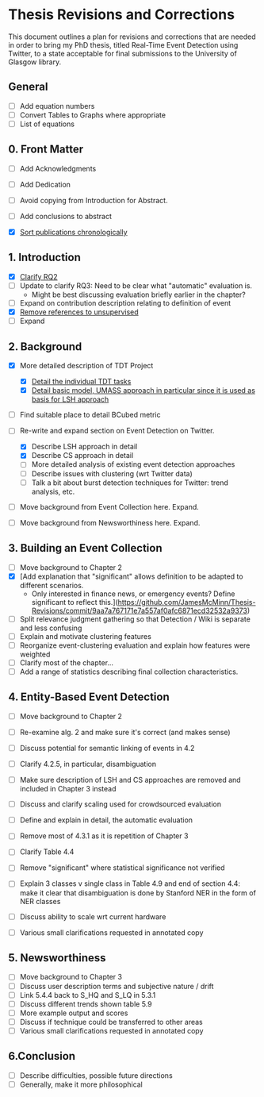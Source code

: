 # Thesis Revisions and Corrections

This document outlines a plan for revisions and corrections that are needed in order to bring my PhD thesis, titled Real-Time Event Detection using Twitter, to a state acceptable for final submissions to the University of Glasgow library.

## General
- [ ] Add equation numbers
- [ ] Convert Tables to Graphs where appropriate
- [ ] List of equations

## 0. Front Matter
- [ ] Add Acknowledgments
- [ ] Add Dedication
- [ ] Avoid copying from Introduction for Abstract.
- [ ] Add conclusions to abstract
- [X] [Sort publications chronologically](https://github.com/JamesMcMinn/Thesis-Revisions/commit/86dd56d1416622f636946cfc42a91152f44533f7)


## 1. Introduction
- [X] [Clarify RQ2](https://github.com/JamesMcMinn/Thesis-Revisions/commit/1a71367f5092d7747f35deed64964f25f71b790e)
- [ ] Update to clarify RQ3: Need to be clear what "automatic" evaluation is.
	- Might be best discussing evaluation briefly earlier in the chapter?
- [ ] Expand on contribution description relating to definition of event
- [X] [Remove references to unsupervised](https://github.com/JamesMcMinn/Thesis-Revisions/commit/92b213136746bf2c4b527fad22b7870af5201afb)
- [ ] Expand

## 2. Background
- [X] More detailed description of TDT Project
  - [X] [Detail the individual TDT tasks](https://github.com/JamesMcMinn/Thesis-Revisions/commit/ce5358332ff8c0d1b76125abdb85d0cd9ab6cf32)
  - [X] [Detail basic model, UMASS approach in particular since it is used as basis for LSH approach](https://github.com/JamesMcMinn/Thesis-Revisions/commit/e7b6504878dce517a723f25b9c3d984391803c8e)
- [ ] Find suitable place to detail BCubed metric
- [ ] Re-write and expand section on Event Detection on Twitter.
  - [X] Describe LSH approach in detail
  - [X] Describe CS approach in detail
  - [ ] More detailed analysis of existing event detection approaches
  - [ ] Describe issues with clustering (wrt Twitter data)
  - [ ] Talk a bit about burst detection techniques for Twitter: trend analysis, etc.
- [ ] Move background from Event Collection here. Expand.
- [ ] Move background from Newsworthiness here. Expand.


## 3. Building an Event Collection
- [ ] Move background to Chapter 2
- [X] [Add explanation that "significant" allows definition to be adapted to different scenarios.
  - Only interested in finance news, or emergency events? Define significant to reflect this.](https://github.com/JamesMcMinn/Thesis-Revisions/commit/9aa7a767171e7a557af0afc6871ecd32532a9373)
- [ ] Split relevance judgment gathering so that Detection / Wiki is separate and less confusing
- [ ] Explain and motivate clustering features
- [ ] Reorganize event-clustering evaluation and explain how features were weighted
- [ ] Clarify most of the chapter...
- [ ] Add a range of statistics describing final collection characteristics.

## 4. Entity-Based Event Detection
- [ ] Move background to Chapter 2
- [ ] Re-examine alg. 2 and make sure it's correct (and makes sense)
- [ ] Discuss potential for semantic linking of events in 4.2
- [ ] Clarify 4.2.5, in particular, disambiguation
- [ ] Make sure description of LSH and CS approaches are removed and included in Chapter 3 instead
- [ ] Discuss and clarify scaling used for crowdsourced evaluation
- [ ] Define and explain in detail, the automatic evaluation
- [ ] Remove most of 4.3.1 as it is repetition of Chapter 3
- [ ] Clarify Table 4.4
- [ ] Remove "significant" where statistical significance not verified
- [ ] Explain 3 classes v single class in Table 4.9 and end of section 4.4: make it clear that disambiguation is done by Stanford NER in the form of NER classes
- [ ] Discuss ability to scale wrt current hardware
- [ ] Various small clarifications requested in annotated copy


## 5. Newsworthiness
- [ ] Move background to Chapter 3
- [ ] Discuss user description terms and subjective nature / drift
- [ ] Link 5.4.4 back to S_HQ and S_LQ in 5.3.1
- [ ] Discuss different trends shown table 5.9
- [ ] More example output and scores
- [ ] Discuss if technique could be transferred to other areas
- [ ] Various small clarifications requested in annotated copy

## 6.Conclusion
- [ ] Describe difficulties, possible future directions
- [ ] Generally, make it more philosophical